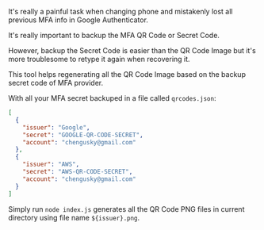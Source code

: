 It's really a painful task when changing phone and mistakenly lost all previous MFA info in Google Authenticator.

It's really important to backup the MFA QR Code or Secret Code.

However, backup the Secret Code is easier than the QR Code Image but it's more troublesome to retype it again when recovering it.

This tool helps regenerating all the QR Code Image based on the backup secret code of MFA provider.

With all your MFA secret backuped in a file called `qrcodes.json`:

```json
[
  {
    "issuer": "Google",
    "secret": "GOOGLE-QR-CODE-SECRET",
    "account": "chengusky@gmail.com"
  },
  {
    "issuer": "AWS",
    "secret": "AWS-QR-CODE-SECRET",
    "account": "chengusky@gmail.com"
  }
]
```

Simply run `node index.js` generates all the QR Code PNG files in current directory using file name `${issuer}.png`.
